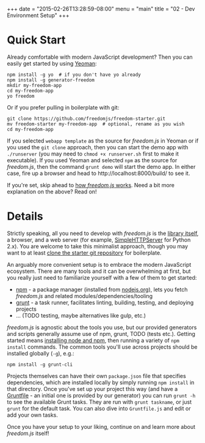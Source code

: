 +++
date = "2015-02-26T13:28:59-08:00"
menu = "main"
title = "02 - Dev Environment Setup"
+++

# Quick Start
Already comfortable with modern JavaScript development? Then you can
easily get started by using [Yeoman](http://yeoman.io):

    npm install -g yo  # if you don't have yo already
    npm install -g generator-freedom
    mkdir my-freedom-app
    cd my-freedom-app
    yo freedom

Or if you prefer pulling in boilerplate with git:

    git clone https://github.com/freedomjs/freedom-starter.git
    mv freedom-starter my-freedom-app  # optional, rename as you wish
    cd my-freedom-app

If you selected `webapp template` as the source for *freedom.js* in Yeoman
or if you used the `git clone` approach, then you can start the demo app with
`./runserver` (you may need to `chmod +x runserver.sh` first to make it
executable). If you used Yeoman and selected `npm` as the source for
*freedom.js*, then the command `grunt demo` will start the demo app. In either
case, fire up a browser and head to http://localhost:8000/build/ to see it.

If you're set, skip ahead to
[how *freedom.js* works](../03howfreedomworks). Need a bit more
explanation on the above? Read on!

# Details
Strictly speaking, all you need to develop with *freedom.js* is the
[library itself](http://www.freedomjs.org/dist/freedom/latest/freedom.js),
a browser, and a web server (for example,
[SimpleHTTPServer](https://docs.python.org/2/library/simplehttpserver.html)
for Python 2.x). You are welcome to take this minimalist approach,
though you may want to at least
[clone the starter git repository](http://TODO) for boilerplate.

An arguably more convenient setup is to embrace the modern JavaScript
ecosystem. There are many tools and it can be overwhelming at first,
but you really just need to familiarize yourself with a few of them to
get started:

- [npm](https://www.npmjs.com/) - a package manager (installed from
  [nodejs.org](http://nodejs.org/)), lets you fetch *freedom.js* and
  related modules/dependencies/tooling
- [grunt](http://gruntjs.com/) - a task runner, facilitates linting,
building, testing, and deploying projects
- ... (TODO testing, maybe alternatives like gulp, etc.)

*freedom.js* is agnostic about the tools you use, but our provided
generators and scripts generally assume use of npm, grunt, TODO (tests
etc.). Getting started means
[installing node and npm](https://docs.npmjs.com/getting-started/installing-node),
then running a variety of `npm install` commands. The common tools
you'll use across projects should be installed globally (`-g`), e.g.:

    npm install -g grunt-cli

Projects themselves can have their own `package.json` file that
specifies dependencies, which are installed locally by simply running
`npm install` in that directory. Once you've set up your project this
way (and have a [Gruntfile](http://gruntjs.com/sample-gruntfile) - an
initial one is provided by our generator) you can run `grunt -h` to
see the available Grunt tasks. They are run with `grunt taskname`, or
just `grunt` for the default task. You can also dive into
`Gruntfile.js` and edit or add your own tasks.

Once you have your setup to your liking, continue on and learn more
about *freedom.js* itself!
